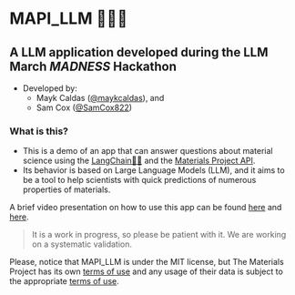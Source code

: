 # MAPI_LLM 🧱🦜️🔗

## A LLM application developed during the LLM March *MADNESS* Hackathon
  - Developed by: 
    - Mayk Caldas ([@maykcaldas](https://github.com/maykcaldas)), and 
    - Sam Cox ([@SamCox822](https://github.com/SamCox822))

### What is this?
- This is a demo of an app that can answer questions about material science using the [LangChain🦜️🔗](https://github.com/hwchase17/langchain/) and the [Materials Project API](https://materialsproject.org/).
- Its behavior is based on Large Language Models (LLM), and it aims to be a tool to help scientists with quick predictions of numerous properties of materials.

A brief video presentation on how to use this app can be found [here](https://twitter.com/SamCox822/status/1641484192566460416) and [here](https://twitter.com/Kyam888/status/1641485895189639192).

>It is a work in progress, so please be patient with it. 
>We are working on a systematic validation.


Please, notice that MAPI_LLM is under the MIT license, but The Materials Project has its own [terms of use](https://materialsproject.org/about/terms) and any usage of their data is subject to the appropriate [terms of use](https://materialsproject.org/about/terms).
